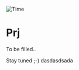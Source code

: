 ![Time](https://waka.mpassarello.de/api/badge/MaxP/interval:any/project:prj?label=Project%20time)

# Prj

To be filled..

Stay tuned ;-)
dasdasdsada

